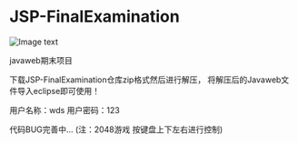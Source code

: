 # JSP-FinalExamination

![Image text](http://img1.imgtn.bdimg.com/it/u=3438883031,2819473200&fm=27&gp=0.jpg)

javaweb期末项目

下载JSP-FinalExamination仓库zip格式然后进行解压，
将解压后的Javaweb文件导入eclipse即可使用！

用户名称：wds
用户密码：123

代码BUG完善中...
(注：2048游戏 按键盘上下左右进行控制)

